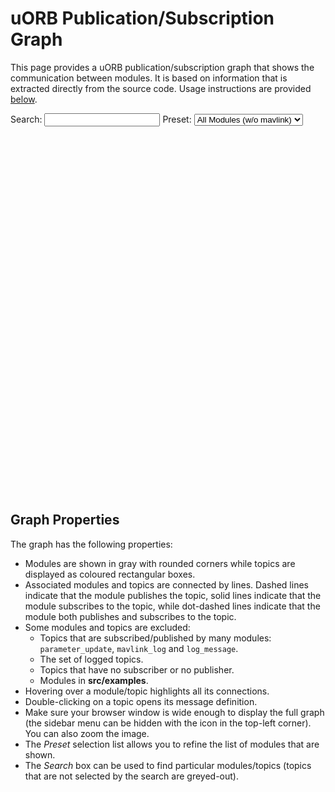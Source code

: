 # uORB Publication/Subscription Graph

This page provides a uORB publication/subscription graph that shows the communication between modules. It is based on information that is extracted directly from the source code. Usage instructions are provided [below](#graph-properties).


Search: <input id="search" type="text" /> Preset: <select id ="select-graph" name="select-graph"> <option value='graph_full_no_mavlink.json'>All Modules (w/o mavlink)</option> <option value='graph_full.json'>All Modules</option> <option value='graph_px4_sitl.json'>SITL Modules</option> <option value='graph_px4_fmu-v5.json'>FMUv5 Modules</option> <option value='graph_px4_fmu-v4.json'>FMUv4 Modules</option> <option value='graph_px4_fmu-v2.json'>FMUv2 Modules</option> </select>
<br/>
<svg id="svg-graph" width="1200" height="1400" style="text-align: center; margin-left: -230px; margin-right: -230px;"></svg>
<script type="application/javascript" src="https://d3js.org/d3.v4.min.js" asysc></script>
<script type="application/javascript" src="uorb_graph.js" asysc></script>

## Graph Properties

The graph has the following properties:

- Modules are shown in gray with rounded corners while topics are displayed as coloured rectangular boxes.
- Associated modules and topics are connected by lines. Dashed lines indicate that the module publishes the topic, solid lines indicate that the module subscribes to the topic, while dot-dashed lines indicate that the module both publishes and subscribes to the topic.
- Some modules and topics are excluded:
  - Topics that are subscribed/published by many modules: `parameter_update`, `mavlink_log` and `log_message`.
  - The set of logged topics.
  - Topics that have no subscriber or no publisher.
  - Modules in **src/examples**.
- Hovering over a module/topic highlights all its connections.
- Double-clicking on a topic opens its message definition.
- Make sure your browser window is wide enough to display the full graph (the sidebar menu can be hidden with the icon in the top-left corner). You can also zoom the image.
- The *Preset* selection list allows you to refine the list of modules that are shown.
- The *Search* box can be used to find particular modules/topics (topics that are not selected by the search are greyed-out).


